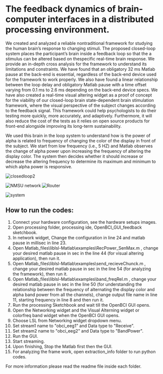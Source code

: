 # The feedback dynamics of brain-computer interfaces in a distributed processing environment.

We created and analyzed a reliable nontraditional framework for studying the human brain’s response to changing  stimuli. The proposed closed-loop system places the participant’s brain inside a feedback loop so that the a stimulus can be altered based on thespecific real-time brain response. We provide an in-depth cross analysis for the framework to understand its limitations and constraints.
We have found that an obligatory 32 ms Matlab pause at the back-end is essential,  regardless of the back-end device used for the framework to work properly. We also have found a linear relationship between the loop delay and obligatory Matlab pause with a time offset varying from 0.1 ms to 2.6 ms depending on the back-end device specs. We have also created a real-time visual altering widget as a proof of concept for the viability of our closed-loop brain state-dependent brain stimulation framework, where the visual perspective of the subject changes according to the feedback signal. 
This framework could help psychologists to do their testing more quickly, more accurately, and adaptively. Furthermore, it will also reduce the cost of the tests as it relies on open source products for front-end alongside improving its long-term sustainability.

 We used this brain in the loop system to understand how is the power of alpha is related to frequency of changing the color of the display in front of the subject. We start from low frequency (i.e., 5 HZ) and Matlab observes the change of alpha power upon increasing the frequency of altering the display color. The system then decides whether it should increase or decrease the altering frequency to determine its maximum and minimum to which alpha power is responsive.

![closedloop2](https://user-images.githubusercontent.com/33070648/174880143-0b9c4f18-9fe4-486b-aab7-562c6e8b79be.jpg)

![NMSU network](https://user-images.githubusercontent.com/33070648/175128769-f7efa9f8-ec64-4070-92c4-bb0636181398.gif)
![Router](https://user-images.githubusercontent.com/33070648/175131852-6b4cee21-4044-43c8-968e-6fdde4b6f895.gif)

![system](https://github.com/Aya-N-Elsayed/Brain_In_the_loop_analysis/blob/master/3.gif)


## How to run the codes:
1. Connect your hardware configuration, see the hardware setups images.
2. Open processing folder, processing ide, OpenBCI_GUI_feedback sketchbook.
3. In network widget, Change the configuration in line 24 and matlab pause in millisec in line 23.
4. Open Matlab_files\liblsl-Matlab\examples\RecPower_SenMax.m , change your desired matlab pause in sec in the line 44  (for visual altering application), then run it. 
5. Open Matlab_files\liblsl-Matlab\examples\send_recieveChunck.m , change your desired matlab pause in sec in the line 54  (for analyzing the framework), then run it.
6. Open Matlab_files\liblsl-Matlab\examples\band_freqRel.m , change your desired matlab pause in sec in the line 50  (for understanding the relationship between the frequency of   alternating the display color and alpha band power from all the channels), change output file name in line 11, starting frequency in line 8 and then run it.
7. Run the processing Sketchbook and wait till the OpenBCI GUI opens.
8. Open the Networking widget and the Visual Alterning widget or colorfreq band widget when the OpenBCI GUI opens.
9. Choose LSL from Networking widget dropdown menu.
10. Set stream1 name to "obci_eeg1" and Data type to "Receive".
11. Set stream2 name to "obci_eeg2" and Data type to "BandPower".
12. Run the GUI.
13. Start streaming.
14. Upon finishing, Stop the Matlab first then the GUI.
15. For analyzing the frame work, open extraction_info folder to run python codes.

For more information please read the readme file inside each folder.


